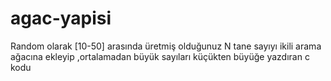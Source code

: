 # agac-yapisi
Random olarak [10-50] arasında üretmiş olduğunuz N tane sayıyı ikili arama ağacına ekleyip ,ortalamadan büyük sayıları küçükten büyüğe yazdıran c kodu
